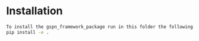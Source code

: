 # Installation

```bash
To install the gspn_framework_package run in this folder the following command:
pip install -e .
```
